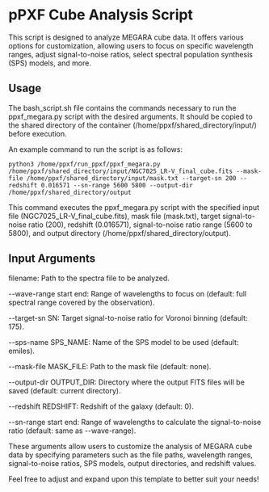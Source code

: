 # pPXF Cube Analysis Script

This script is designed to analyze MEGARA cube data. It offers various options for customization, allowing users to focus on specific wavelength ranges, adjust signal-to-noise ratios, select spectral population synthesis (SPS) models, and more.


## Usage

The bash_script.sh file contains the commands necessary to run the ppxf_megara.py script with the desired arguments. It should be copied to the shared directory of the container (/home/ppxf/shared_directory/input/) before execution.

An example command to run the script is as follows:

```
python3 /home/ppxf/run_ppxf/ppxf_megara.py /home/ppxf/shared_directory/input/NGC7025_LR-V_final_cube.fits --mask-file /home/ppxf/shared_directory/input/mask.txt --target-sn 200 --redshift 0.016571 --sn-range 5600 5800 --output-dir /home/ppxf/shared_directory/output
```

This command executes the ppxf_megara.py script with the specified input file (NGC7025_LR-V_final_cube.fits), mask file (mask.txt), target signal-to-noise ratio (200), redshift (0.016571), signal-to-noise ratio range (5600 to 5800), and output directory (/home/ppxf/shared_directory/output).

## Input Arguments

filename: Path to the spectra file to be analyzed.

--wave-range start end: Range of wavelengths to focus on (default: full spectral range covered by the observation).

--target-sn SN: Target signal-to-noise ratio for Voronoi binning (default: 175).

--sps-name SPS_NAME: Name of the SPS model to be used (default: emiles).

--mask-file MASK_FILE: Path to the mask file (default: none).

--output-dir OUTPUT_DIR: Directory where the output FITS files will be saved (default: current directory).

--redshift REDSHIFT: Redshift of the galaxy (default: 0).

--sn-range start end: Range of wavelengths to calculate the signal-to-noise ratio (default: same as --wave-range).

These arguments allow users to customize the analysis of MEGARA cube data by specifying parameters such as the file paths, wavelength ranges, signal-to-noise ratios, SPS models, output directories, and redshift values.

Feel free to adjust and expand upon this template to better suit your needs!
